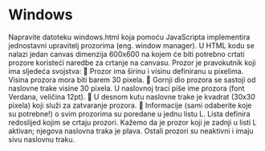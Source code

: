 # Windows

Napravite datoteku windows.html koja pomoću JavaScripta implementira jednostavni upravitelj prozorima (eng. window manager). 
U HTML kodu se nalazi jedan canvas dimenzija 600x600 na kojem će biti potrebno crtati prozore koristeći naredbe za crtanje 
na canvasu. Prozor je pravokutnik koji ima sljedeća svojstva: 
 Prozor ima širinu i visinu definiranu u pixelima. Visina prozora mora biti barem 30 pixela. 
 Gornji dio prozora se sastoji od naslovne trake visine 30 pixela. U naslovnoj traci piše ime prozora (font Verdana, veličina 12pt). 
 U desnom kutu naslovne trake je kvadrat (30x30 pixela) koji služi za zatvaranje prozora. 
 Informacije (sami odaberite koje su potrebne!) o svim prozorima su poredane u jednu listu L. Lista definira redoslijed kojim se 
crtaju prozori. Kažemo da je prozor koji je zadnji u listi L aktivan; njegova naslovna traka je plava. Ostali prozori su neaktivni 
i imaju sivu naslovnu traku. 
